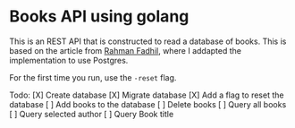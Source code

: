 # Books API using golang

This is an REST API that is constructed to read a database of books. This is based on the article from [Rahman Fadhil](https://blog.logrocket.com/how-to-build-a-rest-api-with-golang-using-gin-and-gorm/), where I addapted the implementation to use Postgres.

For the first time you run, use the `-reset` flag.

Todo:
[X] Create database
[X] Migrate database
[X] Add a flag to reset the database
[ ] Add books to the database
[ ] Delete books
[ ] Query all books
[ ] Query selected author
[ ] Query Book title

